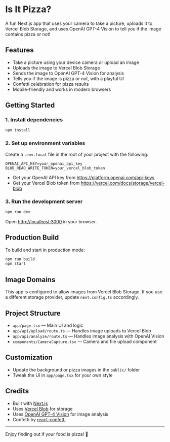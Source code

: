 # Is It Pizza?

A fun Next.js app that uses your camera to take a picture, uploads it to Vercel Blob Storage, and uses OpenAI GPT-4 Vision to tell you if the image contains pizza or not!

## Features

- Take a picture using your device camera or upload an image
- Uploads the image to Vercel Blob Storage
- Sends the image to OpenAI GPT-4 Vision for analysis
- Tells you if the image is pizza or not, with a playful UI
- Confetti celebration for pizza results
- Mobile-friendly and works in modern browsers

## Getting Started

### 1. Install dependencies

```bash
npm install
```

### 2. Set up environment variables

Create a `.env.local` file in the root of your project with the following:

```env
OPENAI_API_KEY=your_openai_api_key
BLOB_READ_WRITE_TOKEN=your_vercel_blob_token
```

- Get your OpenAI API key from <https://platform.openai.com/api-keys>
- Get your Vercel Blob token from <https://vercel.com/docs/storage/vercel-blob>

### 3. Run the development server

```bash
npm run dev
```

Open [http://localhost:3000](http://localhost:3000) in your browser.

## Production Build

To build and start in production mode:

```bash
npm run build
npm start
```

## Image Domains

This app is configured to allow images from Vercel Blob Storage. If you use a different storage provider, update `next.config.ts` accordingly.

## Project Structure

- `app/page.tsx` — Main UI and logic
- `app/api/upload/route.ts` — Handles image uploads to Vercel Blob
- `app/api/analyze/route.ts` — Handles image analysis with OpenAI Vision
- `components/CameraCapture.tsx` — Camera and file upload component

## Customization

- Update the background or pizza images in the `public/` folder
- Tweak the UI in `app/page.tsx` for your own style

## Credits

- Built with [Next.js](https://nextjs.org/)
- Uses [Vercel Blob](https://vercel.com/docs/storage/vercel-blob) for storage
- Uses [OpenAI GPT-4 Vision](https://platform.openai.com/docs/guides/vision) for image analysis
- Confetti by [react-confetti](https://github.com/alampros/react-confetti)

---

Enjoy finding out if your food is pizza! 🍕
